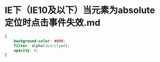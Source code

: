 # IE下（IE10及以下）当元素为absolute定位时点击事件失效.md

```css
{
    background-color: #000;
    filter: alpha(opacity=0);
    opacity: 0;
}
```
